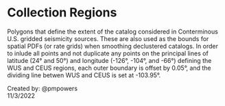 # Collection Regions

Polygons that define the extent of the catalog considered in Conterminous U.S. gridded seismicity
sources. These are also used as the bounds for spatial PDFs (or rate grids) when smoothing
declustered catalogs. In order to inlude all points and not duplicate any points on the
principal lines of latitude (24° and 50°) and longitude (-126°, -104°, and -66°) defining the
WUS and CEUS regions, each outer boundary is offset by 0.05°, and the dividing line betwen WUS
and CEUS is set at -103.95°.

Created by: @pmpowers  
11/3/2022
